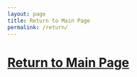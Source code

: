 ```yaml
---
layout: page
title: Return to Main Page
permalink: /return/
---
```


# **[Return to Main Page](https://antoniojurlina.github.io)**

